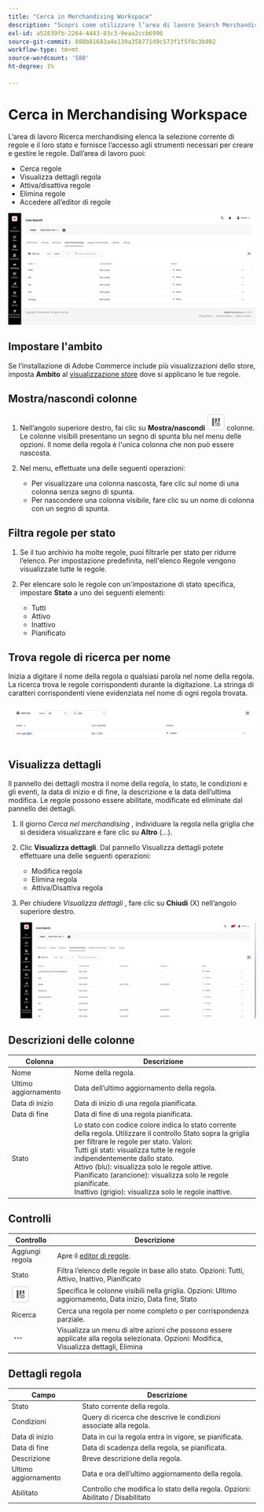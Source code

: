 ```yaml
---
title: "Cerca in Merchandising Workspace"
description: "Scopri come utilizzare l’area di lavoro Search Merchandising."
exl-id: a52839fb-2264-4443-83c3-9eaa2ccb6996
source-git-commit: 888b81683a4e139a35b771d9c573f1f5f0c3b902
workflow-type: tm+mt
source-wordcount: '580'
ht-degree: 1%

---
```


# Cerca in Merchandising Workspace

L’area di lavoro Ricerca merchandising elenca la selezione corrente di regole e il loro stato e fornisce l’accesso agli strumenti necessari per creare e gestire le regole. Dall’area di lavoro puoi:

* Cerca regole
* Visualizza dettagli regola
* Attiva/disattiva regole
* Elimina regole
* Accedere all’editor di regole

![Cerca nell’area di lavoro di merchandising](assets/rules-workspace.png)

## Impostare l&#39;ambito

Se l’installazione di Adobe Commerce include più visualizzazioni dello store, imposta **Ambito** al [visualizzazione store](https://experienceleague.adobe.com/docs/commerce-admin/start/setup/websites-stores-views.html#scope-settings) dove si applicano le tue regole.

## Mostra/nascondi colonne

1. Nell’angolo superiore destro, fai clic su **Mostra/nascondi** ![Selettore colonna](assets/btn-show-hide-columns.png) colonne.
Le colonne visibili presentano un segno di spunta blu nel menu delle opzioni. Il nome della regola è l&#39;unica colonna che non può essere nascosta.

1. Nel menu, effettuate una delle seguenti operazioni:

   * Per visualizzare una colonna nascosta, fare clic sul nome di una colonna senza segno di spunta.
   * Per nascondere una colonna visibile, fare clic su un nome di colonna con un segno di spunta.

## Filtra regole per stato

1. Se il tuo archivio ha molte regole, puoi filtrarle per stato per ridurre l’elenco. Per impostazione predefinita, nell&#39;elenco Regole vengono visualizzate tutte le regole.

1. Per elencare solo le regole con un&#39;impostazione di stato specifica, impostare **Stato** a uno dei seguenti elementi:

   * Tutti
   * Attivo
   * Inattivo
   * Pianificato

## Trova regole di ricerca per nome

Inizia a digitare il nome della regola o qualsiasi parola nel nome della regola.
La ricerca trova le regole corrispondenti durante la digitazione. La stringa di caratteri corrispondenti viene evidenziata nel nome di ogni regola trovata.

![Regole: trova per nome](assets/rules-workspace-search-name.png)

## Visualizza dettagli

Il pannello dei dettagli mostra il nome della regola, lo stato, le condizioni e gli eventi, la data di inizio e di fine, la descrizione e la data dell’ultima modifica. Le regole possono essere abilitate, modificate ed eliminate dal pannello dei dettagli.

1. Il giorno *Cerca nel merchandising* , individuare la regola nella griglia che si desidera visualizzare e fare clic su **Altro** (...).
1. Clic **Visualizza dettagli**.
Dal pannello Visualizza dettagli potete effettuare una delle seguenti operazioni:

   * Modifica regola
   * Elimina regola
   * Attiva/Disattiva regola

1. Per chiudere *Visualizza dettagli* , fare clic su **Chiudi** (X) nell’angolo superiore destro.

   ![Regola - Dettagli](assets/rules-workspace-details.png)

## Descrizioni delle colonne

| Colonna | Descrizione |
|--- |--- |
| Nome | Nome della regola. |
| Ultimo aggiornamento | Data dell’ultimo aggiornamento della regola. |
| Data di inizio | Data di inizio di una regola pianificata. |
| Data di fine | Data di fine di una regola pianificata. |
| Stato | Lo stato con codice colore indica lo stato corrente della regola. Utilizzare il controllo Stato sopra la griglia per filtrare le regole per stato. Valori:<br />Tutti gli stati: visualizza tutte le regole indipendentemente dallo stato.<br />Attivo (blu): visualizza solo le regole attive.<br />Pianificato (arancione): visualizza solo le regole pianificate.<br />Inattivo (grigio): visualizza solo le regole inattive. |

## Controlli

| Controllo | Descrizione |
|--- |--- |
| Aggiungi regola | Apre il [editor di regole](rules-add.md). |
| Stato | Filtra l’elenco delle regole in base allo stato. Opzioni: Tutti, Attivo, Inattivo, Pianificato |
| ![Selettore colonna](assets/btn-show-hide-columns.png) | Specifica le colonne visibili nella griglia. Opzioni: Ultimo aggiornamento, Data inizio, Data fine, Stato |
| Ricerca | Cerca una regola per nome completo o per corrispondenza parziale. |
| ![Altro selettore](assets/btn-more.png) | Visualizza un menu di altre azioni che possono essere applicate alla regola selezionata. Opzioni: Modifica, Visualizza dettagli, Elimina |

## Dettagli regola

| Campo | Descrizione |
|--- |--- |
| Stato | Stato corrente della regola. |
| Condizioni | Query di ricerca che descrive le condizioni associate alla regola. |
| Data di inizio | Data in cui la regola entra in vigore, se pianificata. |
| Data di fine | Data di scadenza della regola, se pianificata. |
| Descrizione | Breve descrizione della regola. |
| Ultimo aggiornamento | Data e ora dell’ultimo aggiornamento della regola. |
| Abilitato | Controllo che modifica lo stato della regola. Opzioni: Abilitato / Disabilitato |
